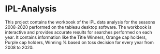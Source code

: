 # IPL-Analysis
This project contains the workbook of the IPL data analysis for the seasons 2008-2020 performed on the tableau desktop software. The workbook is interactive and provides accurate results for searches performed on each year. It contains information like the Title Winners, Orange cap holders, Purple cap holders, Winning % based on toss decision for every year from 2008 to 2020.

